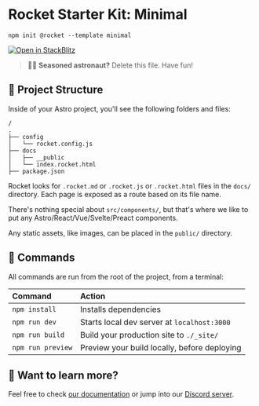 # Rocket Starter Kit: Minimal

```
npm init @rocket --template minimal
```

[![Open in StackBlitz](https://developer.stackblitz.com/img/open_in_stackblitz.svg)](https://stackblitz.com/github/modernweb-dev/rocket/tree/main/examples/minimal)

> 🧑‍🚀 **Seasoned astronaut?** Delete this file. Have fun!

## 🚀 Project Structure

Inside of your Astro project, you'll see the following folders and files:

```
/
.
├── config
│   └── rocket.config.js
├── docs
│   ├── __public
│   └── index.rocket.html
├── package.json
```

Rocket looks for `.rocket.md` or `.rocket.js` or `.rocket.html` files in the `docs/` directory. Each page is exposed as a route based on its file name.

There's nothing special about `src/components/`, but that's where we like to put any Astro/React/Vue/Svelte/Preact components.

Any static assets, like images, can be placed in the `public/` directory.

## 🧞 Commands

All commands are run from the root of the project, from a terminal:

| Command           | Action                                       |
| :---------------- | :------------------------------------------- |
| `npm install`     | Installs dependencies                        |
| `npm run dev`     | Starts local dev server at `localhost:3000`  |
| `npm run build`   | Build your production site to `./_site/`     |
| `npm run preview` | Preview your build locally, before deploying |

## 👀 Want to learn more?

Feel free to check [our documentation](https://github.com/withastro/astro) or jump into our [Discord server](https://astro.build/chat).
